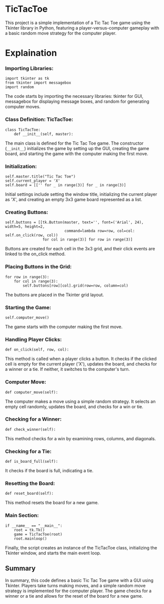# TicTacToe
This project is a simple implementation of a Tic Tac Toe game using the Tkinter library in Python, featuring a player-versus-computer gameplay with a basic random move strategy for the computer player.


# Explaination

### Importing Libraries:
```
import tkinter as tk
from tkinter import messagebox
import random
```
The code starts by importing the necessary libraries: tkinter for GUI, messagebox for displaying message boxes, and random for generating computer moves.

### Class Definition: TicTacToe:
```
class TicTacToe:
    def __init__(self, master):
```
The main class is defined for the Tic Tac Toe game. The constructor (`__init__`) initializes the game by setting up the GUI, creating the game board, and starting the game with the computer making the first move.

### Initialization:
```
self.master.title("Tic Tac Toe")
self.current_player = 'X'
self.board = [['' for _ in range(3)] for _ in range(3)]
```
Initial settings include setting the window title, initializing the current player as 'X', and creating an empty 3x3 game board represented as a list.

### Creating Buttons:
```
self.buttons = [[tk.Button(master, text='', font=('Arial', 24), width=5, height=2,
                           command=lambda row=row, col=col: self.on_click(row, col))
                 for col in range(3)] for row in range(3)]
```
Buttons are created for each cell in the 3x3 grid, and their click events are linked to the on_click method.

### Placing Buttons in the Grid:
```
for row in range(3):
    for col in range(3):
        self.buttons[row][col].grid(row=row, column=col)
```
The buttons are placed in the Tkinter grid layout.

### Starting the Game:
```
self.computer_move()
```
The game starts with the computer making the first move.

### Handling Player Clicks:
```
def on_click(self, row, col):
```
This method is called when a player clicks a button. It checks if the clicked cell is empty for the current player ('X'), updates the board, and checks for a winner or a tie. If neither, it switches to the computer's turn.

### Computer Move:
```
def computer_move(self):
```
The computer makes a move using a simple random strategy. It selects an empty cell randomly, updates the board, and checks for a win or tie.

### Checking for a Winner:
```
def check_winner(self):
```
This method checks for a win by examining rows, columns, and diagonals.

### Checking for a Tie:
```
def is_board_full(self):
```
It checks if the board is full, indicating a tie.

### Resetting the Board:
```
def reset_board(self):
```
This method resets the board for a new game.

### Main Section:
```
if __name__ == "__main__":
    root = tk.Tk()
    game = TicTacToe(root)
    root.mainloop()
```
Finally, the script creates an instance of the TicTacToe class, initializing the Tkinter window, and starts the main event loop.


## Summary
In summary, this code defines a basic Tic Tac Toe game with a GUI using Tkinter. Players take turns making moves, and a simple random move strategy is implemented for the computer player. The game checks for a winner or a tie and allows for the reset of the board for a new game.
